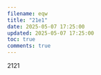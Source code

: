 ```yaml
---
filename: eqw
title: "21e1"
date: 2025-05-07 17:25:00
updated: 2025-05-07 17:25:00
toc: true
comments: true
---
```

2121
